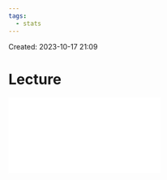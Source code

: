```yaml
---
tags:
  - stats
---
```

Created: 2023-10-17 21:09
# Lecture

![](/img/customer-analytics/Segmentation_III-Finding-assessing-and-predicting-customer-segments.pdf)
